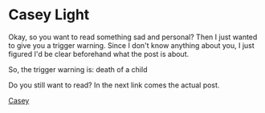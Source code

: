 # Casey Light

Okay, so you want to read something sad and personal? Then I just wanted to give you a trigger warning. Since I don't
know anything about you, I just figured I'd be clear beforehand what the post is about.

So, the trigger warning is: death of a child

Do you still want to read? In the next link comes the actual post.

[Casey](Casey.html)